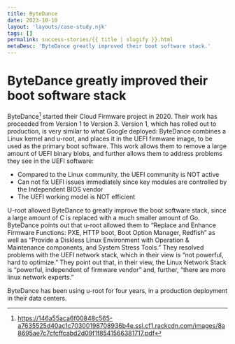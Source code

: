 ```yaml
---
title: ByteDance
date: 2023-10-10
layout: 'layouts/case-study.njk'
tags: []
permalink: success-stories/{{ title | slugify }}.html
metaDesc: 'ByteDance greatly improved their boot software stack.'
---
```


# ByteDance greatly improved their boot software stack

ByteDance[^1] started their Cloud Firmware project in 2020. Their work has proceeded from Version 1 to Version 3. Version 1, which has rolled out to production, is very similar to what Google deployed: ByteDance combines a Linux kernel and u-root, and places it in the UEFI firmware image, to be used as the primary boot software. This work allows them to remove a large amount of UEFI binary blobs, and further allows them to address problems they see in the UEFI software:

- Compared to the Linux community, the UEFI community is NOT active
- Can not fix UEFI issues immediately since key modules are controlled by the Independent BIOS vendor
- The UEFI working model is NOT efficient

U-root allowed ByteDance to greatly improve the boot software stack, since a large amount of C is replaced with a much smaller amount of Go. ByteDance points out that u-root allowed them to “Replace and Enhance Firmware Functions: PXE, HTTP boot, Boot Option Manager, Redfish” as well as “Provide a Diskless Linux Environment with Operation & Maintenance components, and System Stress Tools.” They resolved problems with the UEFI network stack, which in their view is “not powerful, hard to optimize.” They point out that, in their view, the Linux Network Stack is “powerful, independent of firmware vendor” and, further, “there are more linux network experts.”

ByteDance has been using u-root for four years, in a production deployment in their data centers.

[^1]: https://146a55aca6f00848c565-a7635525d40ac1c70300198708936b4e.ssl.cf1.rackcdn.com/images/8a8695ae7c7cfcffcabd2d09f1f8541566381717.pdf
